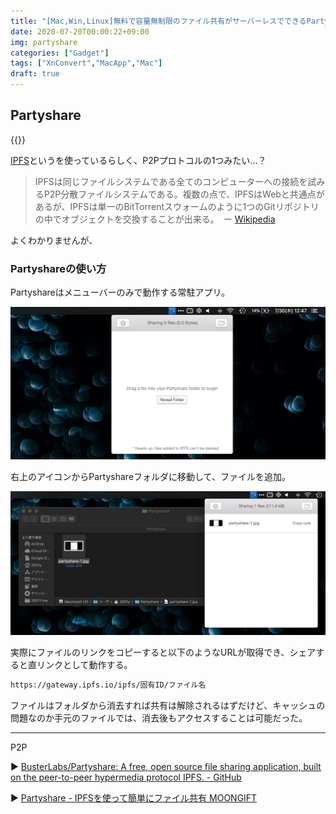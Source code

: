 ```yaml
---
title: "[Mac,Win,Linux]無料で容量無制限のファイル共有がサーバーレスでできるPartyshare"
date: 2020-07-20T00:00:22+09:00
img: partyshare
categories: ["Gadget"]
tags: ["XnConvert","MacApp","Mac"]
draft: true
---
```




## Partyshare

{{<blogcard url="https://busterlabs.github.io/Partyshare/">}}

[IPFS](https://ipfs.io)というを使っているらしく、P2Pプロトコルの1つみたい...？

> IPFSは同じファイルシステムである全てのコンピューターへの接続を試みるP2P分散ファイルシステムである。複数の点で、IPFSはWebと共通点があるが、IPFSは単一のBitTorrentスウォームのように1つのGitリポジトリの中でオブジェクトを交換することが出来る。　ー [Wikipedia](https://ja.wikipedia.org/wiki/InterPlanetary_File_System)

よくわかりませんが、

### Partyshareの使い方

Partyshareはメニューバーのみで動作する常駐アプリ。

![](../../../images/partyshare-1.jpg)

右上のアイコンからPartyshareフォルダに移動して、ファイルを追加。

![](../../../images/partyshare-2.jpg)

実際にファイルのリンクをコピーすると以下のようなURLが取得でき、シェアすると直リンクとして動作する。

```html
https://gateway.ipfs.io/ipfs/固有ID/ファイル名
```

ファイルはフォルダから消去すれば共有は解除されるはずだけど、キャッシュの問題なのか手元のファイルでは、消去後もアクセスすることは可能だった。

***

P2P

▶︎ [BusterLabs/Partyshare: A free, open source file sharing application, built on the peer-to-peer hypermedia protocol IPFS. - GitHub](https://github.com/BusterLabs/Partyshare)

▶︎ [Partyshare - IPFSを使って簡単にファイル共有 MOONGIFT](https://www.google.com/url?sa=t&rct=j&q=&esrc=s&source=web&cd=&cad=rja&uact=8&ved=2ahUKEwiui92o5PLqAhUpGKYKHUyxCGgQFjAAegQIBBAB&url=https%3A%2F%2Fwww.moongift.jp%2F2019%2F03%2Fpartyshare-ipfs%E3%82%92%E4%BD%BF%E3%81%A3%E3%81%A6%E7%B0%A1%E5%8D%98%E3%81%AB%E3%83%95%E3%82%A1%E3%82%A4%E3%83%AB%E5%85%B1%E6%9C%89%2F&usg=AOvVaw0sIcM2tWMWWJijYqIGBmu_)